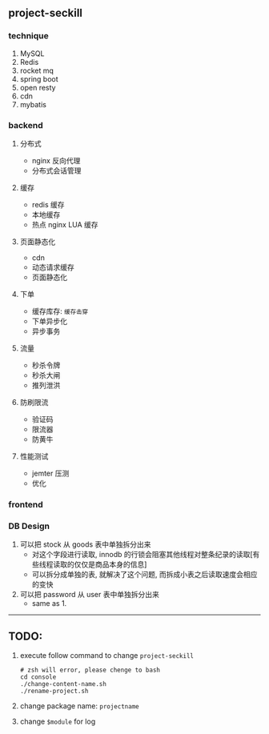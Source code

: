 ## project-seckill

### technique

1. MySQL
2. Redis
3. rocket mq
4. spring boot
5. open resty
6. cdn
7. mybatis

### backend

1. 分布式

   - nginx 反向代理
   - 分布式会话管理

2. 缓存

   - redis 缓存
   - 本地缓存
   - 热点 nginx LUA 缓存

3. 页面静态化

   - cdn
   - 动态请求缓存
   - 页面静态化

4. 下单

   - 缓存库存: `缓存击穿`
   - 下单异步化
   - 异步事务

5. 流量

   - 秒杀令牌
   - 秒杀大闸
   - 推列泄洪

6. 防刷限流

   - 验证码
   - 限流器
   - 防黄牛

7. 性能测试

   - jemter 压测
   - 优化

### frontend

### DB Design

1. 可以把 stock 从 goods 表中单独拆分出来
   - 对这个字段进行读取, innodb 的行锁会阻塞其他线程对整条纪录的读取[有些线程读取的仅仅是商品本身的信息]
   - 可以拆分成单独的表, 就解决了这个问题, 而拆成小表之后读取速度会相应的变快
2. 可以把 password 从 user 表中单独拆分出来
   - same as 1.

---

## TODO:

1. execute follow command to change `project-seckill`

   ```shell
   # zsh will error, please chenge to bash
   cd console
   ./change-content-name.sh
   ./rename-project.sh
   ```

2. change package name: `projectname`
3. change `$module` for log
